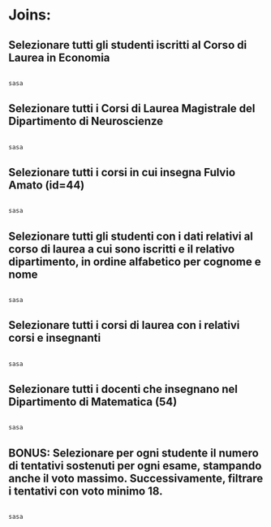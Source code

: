 # Joins:
## Selezionare tutti gli studenti iscritti al Corso di Laurea in Economia
``` sql

sasa

```


## Selezionare tutti i Corsi di Laurea Magistrale del Dipartimento di Neuroscienze
``` sql

sasa

```


## Selezionare tutti i corsi in cui insegna Fulvio Amato (id=44)
``` sql

sasa

```


## Selezionare tutti gli studenti con i dati relativi al corso di laurea a cui sono iscritti e il relativo dipartimento, in ordine alfabetico per cognome e nome
``` sql

sasa

```


## Selezionare tutti i corsi di laurea con i relativi corsi e insegnanti
``` sql

sasa

```


## Selezionare tutti i docenti che insegnano nel Dipartimento di Matematica (54)
``` sql

sasa

```


## BONUS: Selezionare per ogni studente il numero di tentativi sostenuti per ogni esame, stampando anche il voto massimo. Successivamente, filtrare i tentativi con voto minimo 18.
``` sql

sasa

```

